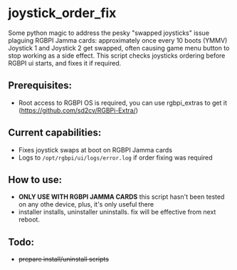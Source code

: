 # joystick_order_fix
Some python magic to address the pesky "swapped joysticks" issue plaguing RGBPI Jamma cards: approximately once every 10 boots (YMMV) Joystick 1 and Joystick 2
get swapped, often causing game menu button to stop working as a side effect. This script checks joysticks ordering before RGBPI ui starts, and fixes it if required.

## Prerequisites:

- Root access to RGBPI OS is required, you can use rgbpi_extras to get it (https://github.com/sd2cv/RGBPi-Extra/)

## Current capabilities:
- Fixes joystick swaps at boot on RGBPI Jamma cards
- Logs to `/opt/rgbpi/ui/logs/error.log` if order fixing was required

## How to use:
- **ONLY USE WITH RGBPI JAMMA CARDS** this script hasn't been tested on any othe device, plus, it's only useful there
- installer installs, uninstaller uninstalls. fix will be effective from next reboot.


## Todo:
-  ~~prepare install/uninstall scripts~~

